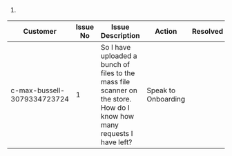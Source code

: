 1. 

| Customer                    | Issue No | Issue Description                                            | Action              | Resolved |
| --------------------------- | -------- | ------------------------------------------------------------ | ------------------- | -------- |
| c-max-bussell-3079334723724 | 1        | So I have uploaded a bunch of files to the mass file scanner on the store. How do I know how many requests I have left? | Speak to Onboarding |          |

